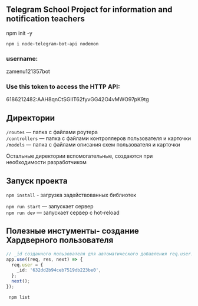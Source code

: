 ## Telegram School Project for information and notification teachers

npm init -y

```
npm i node-telegram-bot-api nodemon
```

### username: 
zamenu121357bot
### Use this token to access the HTTP API:
6186212482:AAH8qnCtSGIIT62fyvGG42O4vMWO97pK9tg


## Директории

`/routes` — папка с файлами роутера  
`/controllers` — папка с файлами контроллеров пользователя и карточки   
`/models` — папка с файлами описания схем пользователя и карточки  
  
Остальные директории вспомогательные, создаются при необходимости разработчиком

## Запуск проекта
`npm install` - загрузка задействованных библиотек

`npm run start` — запускает сервер   
`npm run dev` — запускает сервер с hot-reload

## Полезные инстументы- создание Хардверного пользователя
```typescript
// _id созданного пользователя для автоматического добавления req.user._id во всех middleware ниже
app.use((req, res, next) => {
  req.user = {
    _id: '632dd2b94ceb7519db223be0',
  };
  next();
});
```

```shell
 npm list
```
